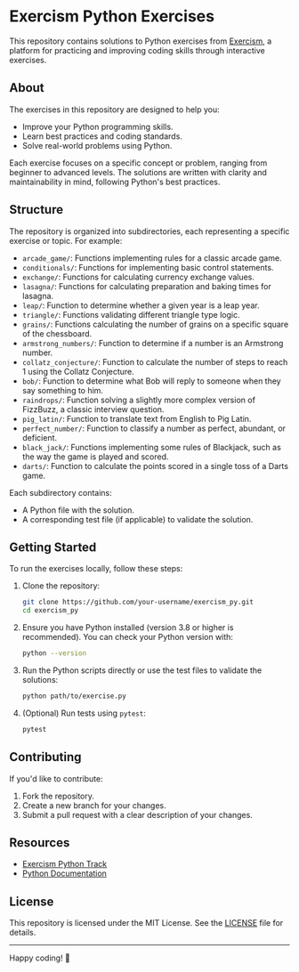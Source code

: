 # Exercism Python Exercises

This repository contains solutions to Python exercises from [Exercism](https://exercism.org/), a platform for practicing and improving coding skills through interactive exercises.

## About

The exercises in this repository are designed to help you:
- Improve your Python programming skills.
- Learn best practices and coding standards.
- Solve real-world problems using Python.

Each exercise focuses on a specific concept or problem, ranging from beginner to advanced levels. The solutions are written with clarity and maintainability in mind, following Python's best practices.

## Structure

The repository is organized into subdirectories, each representing a specific exercise or topic. For example:
- `arcade_game/`: Functions implementing rules for a classic arcade game.
- `conditionals/`: Functions for implementing basic control statements.
- `exchange/`: Functions for calculating currency exchange values.
- `lasagna/`: Functions for calculating preparation and baking times for lasagna.
- `leap/`: Function to determine whether a given year is a leap year.
- `triangle/`: Functions validating different triangle type logic.
- `grains/`: Functions calculating the number of grains on a specific square of the chessboard.
- `armstrong_numbers/`: Function to determine if a number is an Armstrong number.
- `collatz_conjecture/`: Function to calculate the number of steps to reach 1 using the Collatz Conjecture.
- `bob/`: Function to determine what Bob will reply to someone when they say something to him.
- `raindrops/`: Function solving a slightly more complex version of FizzBuzz, a classic interview question.
- `pig_latin/`: Function to translate text from English to Pig Latin.
- `perfect_number/`: Function to classify a number as perfect, abundant, or deficient.
- `black_jack/`: Functions implementing some rules of Blackjack, such as the way the game is played and scored.
- `darts/`: Function to calculate the points scored in a single toss of a Darts game.

Each subdirectory contains:
- A Python file with the solution.
- A corresponding test file (if applicable) to validate the solution.

## Getting Started

To run the exercises locally, follow these steps:

1. Clone the repository:
   ```bash
   git clone https://github.com/your-username/exercism_py.git
   cd exercism_py
   ```

2. Ensure you have Python installed (version 3.8 or higher is recommended). You can check your Python version with:
   ```bash
   python --version
   ```

3. Run the Python scripts directly or use the test files to validate the solutions:
   ```bash
   python path/to/exercise.py
   ```

4. (Optional) Run tests using `pytest`:
   ```bash
   pytest
   ```

## Contributing

If you'd like to contribute:
1. Fork the repository.
2. Create a new branch for your changes.
3. Submit a pull request with a clear description of your changes.

## Resources

- [Exercism Python Track](https://exercism.org/tracks/python)
- [Python Documentation](https://docs.python.org/3/)

## License

This repository is licensed under the MIT License. See the [LICENSE](LICENSE) file for details.

---

Happy coding! 🎉
